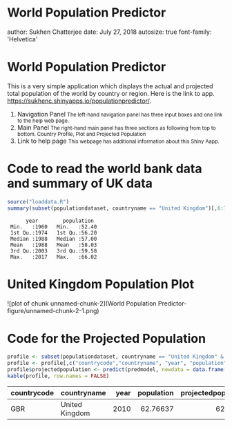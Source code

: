 World Population Predictor
========================================================
author: Sukhen Chatterjee
date: July 27, 2018
autosize: true
font-family: 'Helvetica'

World Population Predictor
========================================================

This is a very simple application which displays the actual and projected total population of the world by country or region. Here is the link to app.  <https://sukhenc.shinyapps.io/populationpredictor/>.

1. Navigation Panel <small>The left-hand navigation panel has three input boxes and one link to the help web page.</small>
2. Main Panel <small>The right-hand main panel has three sections as following from top to bottom. Country Profile, Plot and Projected Population</small>
3. Link to help page <small>This webpage has additional information about this Shiny Aapp.</small>

Code to read the world bank data and summary of UK data
========================================================


```r
source("loaddata.R")
summary(subset(populationdataset, countryname == "United Kingdom")[,6:7]) 
```

```
      year        population   
 Min.   :1960   Min.   :52.40  
 1st Qu.:1974   1st Qu.:56.20  
 Median :1988   Median :57.00  
 Mean   :1988   Mean   :58.03  
 3rd Qu.:2003   3rd Qu.:59.58  
 Max.   :2017   Max.   :66.02  
```

United Kingdom Population Plot
========================================================

![plot of chunk unnamed-chunk-2](World Population Predictor-figure/unnamed-chunk-2-1.png)

Code for the Projected Population
========================================================

```r
profile <- subset(populationdataset, countryname == "United Kingdom" & year == "2010") 
profile <- profile[,c("countrycode","countryname", "year", "population")]
profile$projectedpopulation <- predict(predmodel, newdata = data.frame(year = 2010))
kable(profile, row.names = FALSE)
```



|countrycode |countryname    | year| population| projectedpopulation|
|:-----------|:--------------|----:|----------:|-------------------:|
|GBR         |United Kingdom | 2010|   62.76637|            62.03376|
